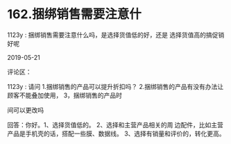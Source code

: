 # 162.捆绑销售需要注意什

1123y : 捆绑销售需要注意什么吗，是选择货值低的好，还是 选择货值高的搞促销好呢

2019-05-21

评论区：

1123y : 请问 1.捆绑销售的产品可以提升折扣吗？ 2.捆绑销售的产品有没有办法让顾客不能叠加使用， 3，捆绑销售的产品时

间可以更改吗

回答：你好。1、选择货值低的。 2、选择和主营产品相关的周 边配件，比如主营产品是手机壳的话，搭配一些膜、数据线。 3、选择有销量和评价的，转化更高。